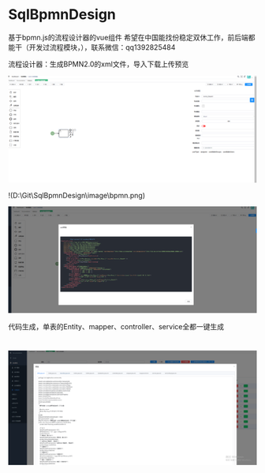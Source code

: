 # SqlBpmnDesign
基于bpmn.js的流程设计器的vue组件
希望在中国能找份稳定双休工作，前后端都能干（开发过流程模块，），联系微信：qq1392825484



流程设计器：生成BPMN2.0的xml文件，导入下载上传预览

![](image\bpmn.png)





!(D:\Git\SqlBpmnDesign\image\bpmn.png)

![image-20240821095358920](image\bpmn2.png)

代码生成，单表的Entity、mapper、controller、service全都一键生成

![image-20240821095513034](image\代码生成1.png)
=======